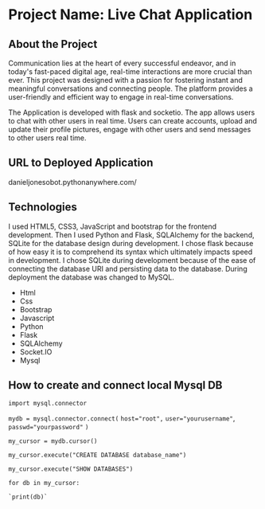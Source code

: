 # Project Name: Live Chat Application


## About the Project
Communication lies at the heart of every successful endeavor, and in today's fast-paced digital age, real-time interactions are more crucial than ever.   This project was designed with a passion for fostering instant and meaningful conversations and connecting people.  The platform provides a user-friendly and efficient way to engage in real-time conversations.

The Application is developed with flask and socketio. The app allows users to chat with other users in real time. Users can create accounts, upload and update their profile pictures, engage with other users and send messages to other users real time.



## URL to Deployed Application
danieljonesobot.pythonanywhere.com/



## Technologies
I used HTML5, CSS3, JavaScript and bootstrap for the frontend development.  Then I used Python and Flask, SQLAlchemy for the backend, SQLite for the database design during development.  I chose flask because of how easy it is to comprehend its syntax which ultimately impacts speed in development.  I chose SQLite during development because of the ease of connecting the database URI and persisting data to the database.  During deployment the database was changed to MySQL. 


- Html
- Css
- Bootstrap
- Javascript
- Python
- Flask
- SQLAlchemy
- Socket.IO
- Mysql



## How to create and connect local Mysql DB

`import mysql.connector`

`mydb = mysql.connector.connect(`
`host="root",`
`user="yourusername"`,
`passwd="yourpassword"`
`)`


`my_cursor = mydb.cursor()`

`my_cursor.execute("CREATE DATABASE database_name")`



`my_cursor.execute("SHOW DATABASES")`


`for db in my_cursor:`


    `print(db)`
